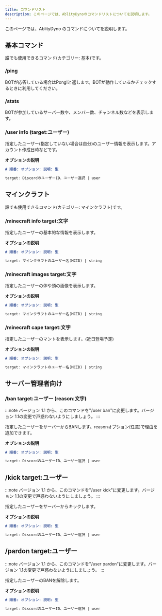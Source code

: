 ```yaml
---
title: コマンドリスト
description: このページでは、AblityDynoのコマンドリストについてを説明します。
---
```


このページでは、AblityDyno のコマンドについてを説明します。

## 基本コマンド

誰でも使用できるコマンド(カテゴリー: 基本)です。

### /ping

BOTが応答している場合はPong!と返します。BOTが動作しているかチェックするときに利用してください。

### /stats

BOTが参加しているサーバー数や、メンバー数、チャンネル数などを表示します。

### /user info (target:ユーザー)

指定したユーザー(指定していない場合は自分)のユーザー情報を表示します。アカウント作成日時などです。

**オプションの説明**
```markdown
# 順番: オプション: 説明: 型

target: DiscordのユーザーID、ユーザー選択 | user
```

## マインクラフト

誰でも使用できるコマンド(カテゴリー: マインクラフト)です。

### /minecraft info target:文字

指定したユーザーの基本的な情報を表示します。

**オプションの説明**
```markdown
# 順番: オプション: 説明: 型

target: マインクラフトのユーザー名(MCID) | string
```

### /minecraft images target:文字

指定したユーザーの体や頭の画像を表示します。

**オプションの説明**
```markdown
# 順番: オプション: 説明: 型

target: マインクラフトのユーザー名(MCID) | string
```

### /minecraft cape target:文字

指定したユーザーのマントを表示します。(近日登場予定)

**オプションの説明**
```markdown
# 順番: オプション: 説明: 型

target: マインクラフトのユーザー名(MCID) | string
```


## サーバー管理者向け
### /ban target:ユーザー (reason:文字)

:::note
バージョン 1.1 から、このコマンドを"/user ban"に変更します。バージョン 1.1の変更で戸惑わないようにしましょう。
:::

指定したユーザーをサーバーからBANします。reasonオプション(任意)で理由を追加できます。

**オプションの説明**
```markdown
# 順番: オプション: 説明: 型

target: DiscordのユーザーID、ユーザー選択 | user
```

## /kick target:ユーザー

:::note
バージョン 1.1 から、このコマンドを"/user kick"に変更します。バージョン 1.1の変更で戸惑わないようにしましょう。
:::

指定したユーザーをサーバーからキックします。

**オプションの説明**
```markdown
# 順番: オプション: 説明: 型

target: DiscordのユーザーID、ユーザー選択 | user
```

## /pardon target:ユーザー

:::note
バージョン 1.1 から、このコマンドを"/user pardon"に変更します。バージョン 1.1の変更で戸惑わないようにしましょう。
:::

指定したユーザーのBANを解除します。

**オプションの説明**
```markdown
# 順番: オプション: 説明: 型

target: DiscordのユーザーID、ユーザー選択 | user
```
